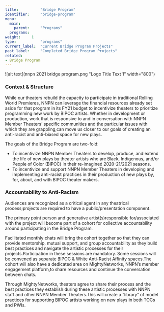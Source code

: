 ```yaml
---
title:          "Bridge Program"
identifier:     "bridge-program"
menu:
  main:
    parent:     "Programs"
  programs:
weight:     1
type:           "programs"
current_label:  "Current Bridge Program Projects"
past_label:     "Completed Bridge Program Projects"
related:
- Bridge Program
---
```


![alt text](nnpn 2021 bridge program.png "Logo Title Text 1" width="800")

### Context & Structure ###
While our theaters rebuild the capacity to participate in traditional Rolling World Premieres, NNPN can leverage the financial resources already set aside for that program in its FY21 budget to incentivize theaters to prioritize programming new work by BIPOC artists. Whether in development or production, work that is responsive to and in conversation with NNPN Member Theaters’ specific communities and the particular issues with which they are grappling,can move us closer to our goals of creating an anti-racist and anti-biased space for new plays.

The goals of the Bridge Program are two-fold:

* To incentivize NNPN Member Theaters to develop, produce, and extend the life of new plays by theater artists who are Black, Indigenous, and/or People of Color (BIPOC) in their re-imagined 2020-21/2021 seasons.
* To incentivize and support NNPN Member Theaters in developing and implementing anti-racist practices in their production of new plays by, for, about, and with BIPOC theater makers.

### Accountability to Anti-Racism ###
Audiences are recognized as a critical agent in any theatrical process;projects are required to have a public/presentation component.

The primary point person and generative artist(s)responsible for/associated with the project will become part of a cohort for collective accountability around participating in the Bridge Program.

Facilitated monthly chats will bring the cohort together so that they can provide mentorship, mutual support, and group accountability as they build best practices and navigate the artistic processes for their projects.Participation in these sessions are mandatory. Some sessions will be convened as separate BIPOC & White Anti-Racist Affinity spaces.The cohort will also have a dedicated area on MightyNetworks, NNPN’s member engagement platform,to share resources and continue the conversation between chats.

Through MightyNetworks, theaters agree to share their process and the best practices they establish during these artistic processes with NNPN staff and other NNPN Member Theaters.This will create a “library” of model practices for supporting BIPOC artists working on new plays in both TOCs and PWIs.
